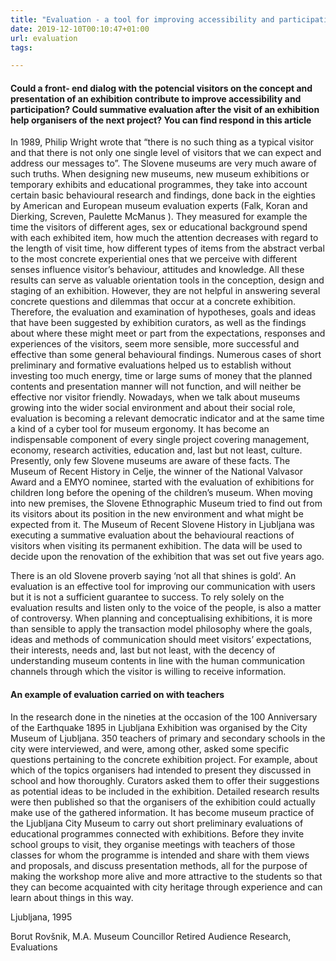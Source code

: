 ```yaml
---
title: "Evaluation - a tool for improving accessibility and participation"
date: 2019-12-10T00:10:47+01:00
url: evaluation
tags:

---
```


#### Could a front- end dialog with the potencial visitors on the concept and presentation of an exhibition contribute to improve accessibility and participation? Could summative evaluation after the visit of an exhibition help organisers of the next project? You can find respond in this article ####


In 1989, Philip Wright wrote that “there is no such thing as a typical visitor and that there is not only one single level of visitors that we can expect and address our messages to”. The Slovene museums are very much aware of such truths. When designing new museums, new museum exhibitions or temporary exhibits and educational programmes, they take into account certain basic behavioural research and findings, done back in the eighties by American and European museum evaluation experts (Falk, Koran and Dierking, Screven, Paulette McManus ). They measured for example the time the visitors of different ages, sex or educational background spend with each exhibited item, how much the attention decreases with regard to the length of visit time, how different types of items from the abstract verbal to the most concrete experiential ones that we perceive with different senses influence visitor’s behaviour, attitudes and knowledge.
All these results can serve as valuable orientation tools in the conception, design and staging of an exhibition. However, they are not helpful in answering several concrete questions and dilemmas that occur at a concrete exhibition. Therefore, the evaluation and examination of hypotheses, goals and ideas that have been suggested by exhibition curators, as well as the findings about where these might meet or part from the expectations, responses and experiences of the visitors, seem more sensible, more successful and effective than some general behavioural findings. Numerous cases of short preliminary and formative evaluations helped us to establish without investing too much energy, time or large sums of money that the planned contents and presentation manner will not function, and will neither be effective nor visitor friendly. Nowadays, when we talk about museums growing into the wider social environment and about their social role, evaluation is becoming a relevant democratic indicator and at the same time a kind of a cyber tool for museum ergonomy. It has become an indispensable component of every single project covering management, economy, research activities, education and, last but not least, culture. Presently, only few Slovene museums are aware of these facts. The Museum of Recent History in Celje, the winner of the National Valvasor Award and a EMYO nominee, started with the evaluation of exhibitions for children long before the opening of the children’s museum. When moving into new premises, the Slovene Ethnographic Museum tried to find out from its visitors about its position in the new environment and what might be expected from it. The Museum of Recent Slovene History in Ljubljana was executing a summative evaluation about the behavioural reactions of visitors when visiting its permanent exhibition. The data will be used to decide upon the renovation of the exhibition that was set out five years ago.

There is an old Slovene proverb saying ‘not all that shines is gold’. An evaluation is an effective tool for improving our communication with users but it is not a sufficient guarantee to success. To rely solely on the evaluation results and listen only to the voice of the people, is also a matter of controversy. When planning and conceptualising exhibitions, it is more than sensible to apply the transaction model philosophy where the goals, ideas and methods of communication should meet visitors’ expectations, their interests, needs and, last but not least, with the decency of understanding museum contents in line with the human communication channels through which the visitor is willing to receive information.

#### An example of evaluation carried on with teachers #### 
In the research done in the nineties at the occasion of the 100 Anniversary of the Earthquake 1895 in Ljubljana Exhibition was organised by the City Museum of Ljubljana. 350 teachers of primary and secondary schools in the city were interviewed, and were, among other, asked some specific questions pertaining to the concrete exhibition project. For example, about which of the topics organisers had intended to present they discussed in school and how thoroughly. Curators asked them to offer their suggestions as potential ideas to be included in the exhibition. Detailed research results were then published so that the organisers of the exhibition could actually make use of the gathered information. It has become museum practice of the Ljubljana City Museum to carry out short preliminary evaluations of educational programmes connected with exhibitions. Before they invite school groups to visit, they organise meetings with teachers of those classes for whom the programme is intended and share with them views and proposals, and discuss presentation methods, all for the purpose of making the workshop more alive and more attractive to the students so that they can become acquainted with city heritage through experience and can learn about things in this way. 

Ljubljana, 1995

Borut Rovšnik, M.A.
Museum Councillor Retired
Audience Research, Evaluations




